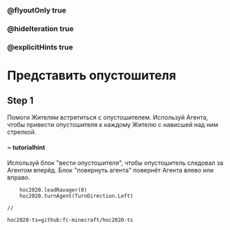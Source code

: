 ### @flyoutOnly true
### @hideIteration true
### @explicitHints true

# Представить опустошителя

## Step 1
Помоги Жителям встретиться с опустошителем. Используй Агента, чтобы привести опустошителя к каждому Жителю с нависшей над ним стрелкой.

#### ~ tutorialhint
Используй блок "вести опустошителя", чтобы опустошитель следовал за Агентом вперёд.
Блок "повернуть агента" повернёт Агента влево или вправо.


```ghost
    hoc2020.leadRavager(0)
    hoc2020.turnAgent(TurnDirection.Left)    
```
```template
//
```
```package
hoc2020-ts=github:fc-minecraft/hoc2020-ts
```
